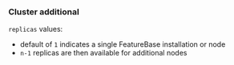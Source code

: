 ### Cluster additional

`replicas` values:
* default of `1` indicates a single FeatureBase installation or node
* `n-1` replicas are then available for additional nodes
